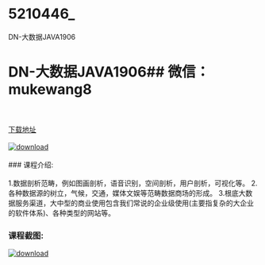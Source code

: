# 5210446_
DN-大数据JAVA1906
# DN-大数据JAVA1906## 微信：mukewang8
<br/></br>[下载地址](http://www.36tz.cn/article/5210446 "下载地址")
<br/></br>[![download](http://36tz.cn/muke_img/2020_02_1-93-300x216.png "下载地址")](http://www.36tz.cn/article/5210446 "下载地址")
<br/></br>### 课程介绍:<br/></br>1.数据剖析范畴，例如图画剖析，语音识别，空间剖析，用户剖析，可视化等。
2.各种数据源的树立，气候，交通，媒体文娱等范畴数据商场的形成。
3.根底大数据服务渠道，大中型的商业使用包含我们常说的企业级使用(主要指复杂的大企业的软件体系)、各种类型的网站等。

 
### 课程截图:
[![download](http://36tz.cn/muke_img/2020_02_11-90.png "下载地址")](http://www.36tz.cn/article/5210446 "下载地址")
